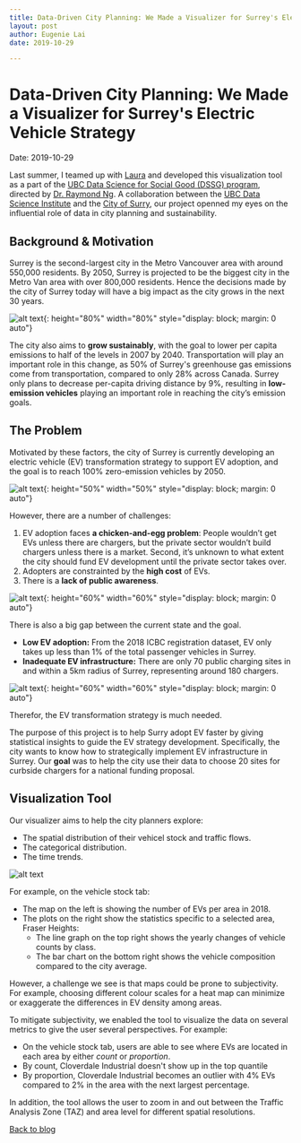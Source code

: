 ```yaml
---
title: Data-Driven City Planning: We Made a Visualizer for Surrey's Electric Vehicle Strategy
layout: post
author: Eugenie Lai
date: 2019-10-29

---
```


# Data-Driven City Planning: We Made a Visualizer for Surrey's Electric Vehicle Strategy  
Date: 2019-10-29

Last summer, I teamed up with [Laura](https://github.com/lauragreenstreet) and developed this visualization tool as a part of the [UBC Data Science for Social Good (DSSG) program](https://dsi.ubc.ca/data-science-social-good), directed by [Dr. Raymond Ng](https://www.cs.ubc.ca/~rng/). A collaboration between the [UBC Data Science Institute](https://dsi.ubc.ca/) and the [City of Surry](https://www.surrey.ca/), our project openned my eyes on the influential role of data in city planning and sustainability.

## Background & Motivation

Surrey is the second-largest city in the Metro Vancouver area with around 550,000 residents. By 2050, Surrey is projected to be the biggest city in the Metro Van area with over 800,000 residents. Hence the decisions made by the city of Surrey today will have a big impact as the city grows in the next 30 years.

![alt text][surry]{: height="80%" width="80%" style="display: block; margin: 0 auto"}

The city also aims to **grow sustainably**, with the goal to lower per capita emissions to half of the levels in 2007 by 2040. Transportation will play an important role in this change, as 50% of Surrey's greenhouse gas emissions come from transportation, compared to only 28% across Canada. Surrey only plans to decrease per-capita driving distance by 9%, resulting in **low-emission vehicles** playing an important role in reaching the city’s emission goals.

## The Problem

Motivated by these factors, the city of Surrey is currently developing an electric vehicle (EV) transformation strategy to support EV adoption, and the goal is to reach 100% zero-emission vehicles by 2050.

![alt text][chicken_n_egg]{: height="50%" width="50%" style="display: block; margin: 0 auto"}

However, there are a number of challenges:
1. EV adoption faces **a chicken-and-egg problem**: People wouldn’t get EVs unless there are chargers, but the private sector wouldn’t build chargers unless there is a market. Second, it’s unknown to what extent the city should fund EV development until the private sector takes over.
2. Adopters are constrainted by the **high cost** of EVs.
3. There is a **lack of public awareness**.

![alt text][goal_vs_now]{: height="60%" width="60%" style="display: block; margin: 0 auto"}

There is also a big gap between the current state and the goal. 
* **Low EV adoption:** From the 2018 ICBC registration dataset, EV only takes up less than 1% of the total passenger vehicles in Surrey. 
* **Inadequate EV infrastructure:** There are only 70 public charging sites in and within a 5km radius of Surrey, representing around 180 chargers. 

![alt text][charging_sites]{: height="60%" width="60%" style="display: block; margin: 0 auto"}

Therefor, the EV transformation strategy is much needed.

The purpose of this project is to help Surry adopt EV faster by giving statistical insights to guide the EV strategy development. Specifically, the city wants to know how to strategically implement EV infrastructure in Surrey. Our **goal** was to help the city use their data to choose 20 sites for curbside chargers for a national funding proposal.

## Visualization Tool

Our visualizer aims to help the city planners explore:
* The spatial distribution of their vehicel stock and traffic flows.
* The categorical distribution.
* The time trends.

![alt text][app_vehcle_stock]

For example, on the vehicle stock tab:
* The map on the left is showing the number of EVs per area in 2018.
* The plots on the right show the statistics specific to a selected area, Fraser Heights: 
    * The line graph on the top right shows the yearly changes of vehicle counts by class.
    * The bar chart on the bottom right shows the vehicle composition compared to the city average.

However, a challenge we see is that maps could be prone to subjectivity. For example, choosing different colour scales for a heat map can minimize or exaggerate the differences in EV density among areas. 

To mitigate subjectivity, we enabled the tool to visualize the data on several metrics to give the user several perspectives. For example:
* On the vehicle stock tab, users are able to see where EVs are located in each area by either *count* or *proportion*. 
* By count, Cloverdale Industrial doesn't show up in the top quantile
* By proportion, Cloverdale Industrial becomes an outlier with 4% EVs compared to 2% in the area with the next largest percentage.  

In addition, the tool allows the user to zoom in and out between the Traffic Analysis Zone (TAZ) and area level for different spatial resolutions.

[Back to blog](../blog.html)

[surry]: /assets/posts/dssg/surry.png "surry.png"
[goal_vs_now]: /assets/posts/dssg/goal_vs_now.png "goal_vs_now.png"
[charging_sites]: /assets/posts/dssg/charging_sites.png "charging_sites.png"
[chicken_n_egg]: /assets/posts/dssg/chicken_n_egg.png "chicken_n_egg.png"
[app_vehcle_stock]: /assets/posts/dssg/app_vehcle_stock.png "app_vehcle_stock.png"
